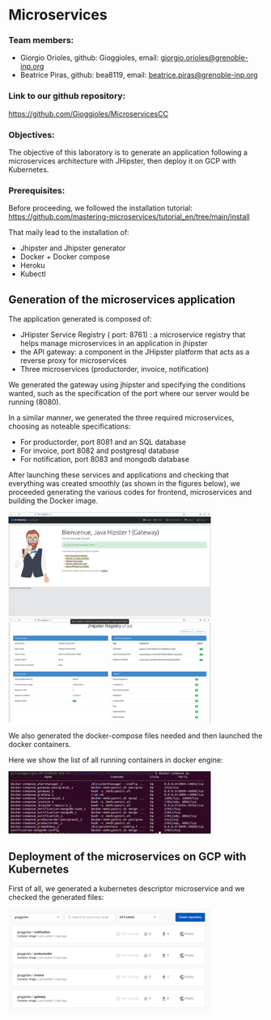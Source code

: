 # Microservices

### Team members:
* Giorgio Orioles, github: Gioggioles, email: giorgio.orioles@grenoble-inp.org
* Beatrice Piras, github: bea8119, email: beatrice.piras@grenoble-inp.org

### Link to our github repository: 
https://github.com/Gioggioles/MicroservicesCC

### Objectives:
The objective of this laboratory is to generate an application following a microservices architecture with JHipster, then deploy it on GCP with Kubernetes.



### Prerequisites: 
Before proceeding, we followed the installation tutorial: https://github.com/mastering-microservices/tutorial_en/tree/main/install

That maily lead to the installation of:

* Jhipster and Jhipster generator
* Docker + Docker compose
* Heroku
* Kubectl


## Generation of the microservices application
The application generated is composed of:
* JHipster Service Registry ( port: 8761) :  a microservice registry that helps manage microservices in an application in jhipster
* the API gateway: a component in the JHipster platform that acts as a reverse proxy for microservices
* Three microservices (productorder, invoice, notification)

We generated the gateway using jhipster and specifying  the conditions wanted, such as the specification of the port where our server would be running (8080).

In a similar manner, we generated the three required microservices, choosing as noteable specifications:
* For productorder, port 8081 and an SQL database
* For invoice, port 8082 and postgresql database
* For notification, port 8083 and mongodb database



 After launching these services and applications and checking that everything was created smoothly (as shown in the figures below), we proceeded generating the various codes for frontend, microservices and building the Docker image.
 
 <p> <img title="fig 1"  width= "400" src="https://github.com/Gioggioles/MicroservicesCC/blob/master/github/screenshots/Schermata%20del%202023-01-30%2021-09-11.png">  
 <img title="fig 2"  width= "400" src="https://github.com/Gioggioles/MicroservicesCC/blob/master/github/screenshots/Schermata%20del%202023-01-30%2021-07-50.png"> </p>
 
 
 We also generated the docker-compose files needed and  then launched the  docker containers. 
 
 Here we show the list of all running containers in docker engine:
 
 <img title="fig 2"  width= "400" src="https://github.com/Gioggioles/MicroservicesCC/blob/master/github/screenshots/Schermata%20del%202023-01-30%2021-13-24.png">


## Deployment of the microservices on GCP with Kubernetes
First of all,  we generated a kubernetes descriptor microservice and we checked the generated files: 

<img title="a title" alt="proc" width="400" src="https://github.com/Gioggioles/MicroservicesCC/blob/master/github/screenshots/Schermata%20del%202023-01-30%2021-10-16.png">


